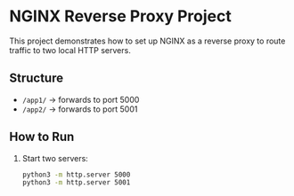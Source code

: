 # NGINX Reverse Proxy Project

This project demonstrates how to set up NGINX as a reverse proxy to route traffic to two local HTTP servers.

## Structure
- `/app1/` → forwards to port 5000
- `/app2/` → forwards to port 5001

## How to Run
1. Start two servers:
   ```bash
   python3 -m http.server 5000
   python3 -m http.server 5001
